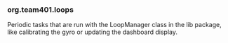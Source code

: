 ### org.team401.loops

Periodic tasks that are run with the LoopManager class in the lib package, like calibrating the gyro or updating the dashboard display.
